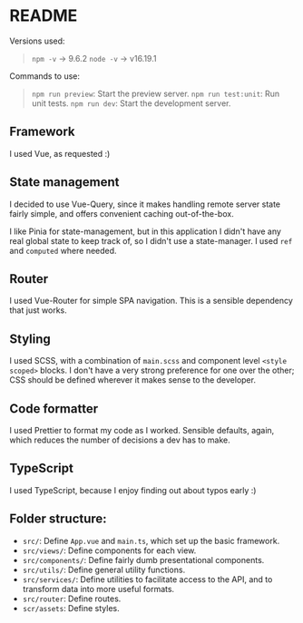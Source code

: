# README

Versions used:

> `npm -v` -> 9.6.2
> `node -v` -> v16.19.1

Commands to use:

> `npm run preview`: Start the preview server.
> `npm run test:unit`: Run unit tests.
> `npm run dev`: Start the development server.

## Framework

I used Vue, as requested :)

## State management

I decided to use Vue-Query, since it makes handling remote server state fairly simple, and offers convenient caching out-of-the-box.

I like Pinia for state-management, but in this application I didn't have any real global state to keep track of, so I didn't use a state-manager. I used `ref` and `computed` where needed.

## Router

I used Vue-Router for simple SPA navigation. This is a sensible dependency that just works.

## Styling

I used SCSS, with a combination of `main.scss` and component level `<style scoped>` blocks. I don't have a very strong preference for one over the other; CSS should be defined wherever it makes sense to the developer.

## Code formatter

I used Prettier to format my code as I worked. Sensible defaults, again, which reduces the number of decisions a dev has to make.

## TypeScript

I used TypeScript, because I enjoy finding out about typos early :)

## Folder structure:

- `src/`: Define `App.vue` and `main.ts`, which set up the basic framework.
- `src/views/`: Define components for each view.
- `src/components/`: Define fairly dumb presentational components.
- `src/utils/`: Define general utility functions.
- `src/services/`: Define utilities to facilitate access to the API, and to transform data into more useful formats.
- `src/router`: Define routes.
- `scr/assets`: Define styles.
